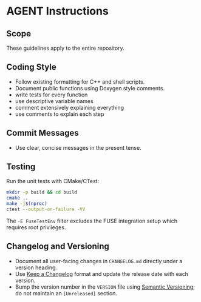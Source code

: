 # AGENT Instructions

## Scope
These guidelines apply to the entire repository.

## Coding Style
- Follow existing formatting for C++ and shell scripts.
- Document public functions using Doxygen style comments.
- write tests for every function
- use descriptive variable names
- comment extensively explaining everything 
- use comments to explain each step

## Commit Messages
- Use clear, concise messages in the present tense.

## Testing
Run the unit tests with CMake/CTest:
```bash
mkdir -p build && cd build
cmake ..
make -j$(nproc)
ctest --output-on-failure -VV 
```
The `-E FuseTestEnv` filter excludes the FUSE integration setup which requires root privileges.

## Changelog and Versioning
- Document all user-facing changes in `CHANGELOG.md` directly under a version heading.
- Use [Keep a Changelog](https://keepachangelog.com/) format and update the release date with each version.
- Bump the version number in the `VERSION` file using [Semantic Versioning](https://semver.org/); do not maintain an `[Unreleased]` section.
